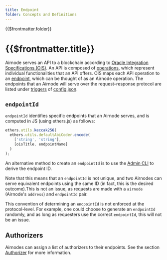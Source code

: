 ```yaml
---
title: Endpoint
folder: Concepts and Definitions
---
```


<TitleSpan>{{$frontmatter.folder}}</TitleSpan>

# {{$frontmatter.title}}

<VersionWarning/>

<TocHeader />
<TOC class="table-of-contents" :include-level="[2,3]" />

Airnode serves an API to a blockchain according to
[Oracle Integration Specifications (OIS)](/ois/v1.0.0/). An API is composed of
[operations](/ois/v1.0.0/ois.md#_5-2-operation), which represent individual
functionalities that an API offers. OIS maps each API operation to an
[endpoint](/ois/v1.0.0/ois.md#_5-endpoints), which can be thought of as an
Airnode operation. The endpoints that an Airnode will serve over the
request–response protocol are listed under
[triggers](../reference/deployment-files/config-json.md#triggers) of
[config.json](../reference/deployment-files/config-json.md).

## `endpointId`

`endpointId` identifies specific endpoints that an Airnode serves, and is
computed in JS (using ethers.js) as follows:

```js
ethers.utils.keccak256(
  ethers.utils.defaultAbiCoder.encode(
    ['string', 'string'],
    [oisTitle, endpointName]
  )
);
```

An alternative method to create an `endpointId` is to use the
[Admin CLI](../reference/packages/admin-cli.md) to derive the endpoint ID.

Note that this means that an `endpointId` is not unique, and two Airnodes can
serve equivalent endpoints using the same ID (in fact, this is the desired
outcome).This is not an issue, as requests are made with a `airnode` (Airnode's
`address`) and `endpointId` pair.

This convention of determining an `endpointId` is not enforced at the
protocol-level. For example, one could choose to generate an `endpointId`
randomly, and as long as requesters use the correct `endpointId`, this will not
be an issue.

## Authorizers

Airnodes can assign a list of authorizers to their endpoints. See the section
[Authorizer](authorization.md) for more information.
